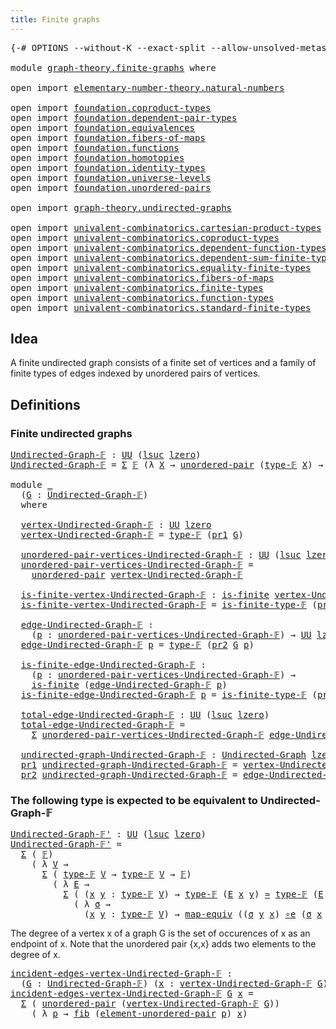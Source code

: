 ```yaml
---
title: Finite graphs
---
```


<pre class="Agda"><a id="39" class="Symbol">{-#</a> <a id="43" class="Keyword">OPTIONS</a> <a id="51" class="Pragma">--without-K</a> <a id="63" class="Pragma">--exact-split</a> <a id="77" class="Pragma">--allow-unsolved-metas</a> <a id="100" class="Symbol">#-}</a>

<a id="105" class="Keyword">module</a> <a id="112" href="graph-theory.finite-graphs.html" class="Module">graph-theory.finite-graphs</a> <a id="139" class="Keyword">where</a>

<a id="146" class="Keyword">open</a> <a id="151" class="Keyword">import</a> <a id="158" href="elementary-number-theory.natural-numbers.html" class="Module">elementary-number-theory.natural-numbers</a>

<a id="200" class="Keyword">open</a> <a id="205" class="Keyword">import</a> <a id="212" href="foundation.coproduct-types.html" class="Module">foundation.coproduct-types</a>
<a id="239" class="Keyword">open</a> <a id="244" class="Keyword">import</a> <a id="251" href="foundation.dependent-pair-types.html" class="Module">foundation.dependent-pair-types</a>
<a id="283" class="Keyword">open</a> <a id="288" class="Keyword">import</a> <a id="295" href="foundation.equivalences.html" class="Module">foundation.equivalences</a>
<a id="319" class="Keyword">open</a> <a id="324" class="Keyword">import</a> <a id="331" href="foundation.fibers-of-maps.html" class="Module">foundation.fibers-of-maps</a>
<a id="357" class="Keyword">open</a> <a id="362" class="Keyword">import</a> <a id="369" href="foundation.functions.html" class="Module">foundation.functions</a>
<a id="390" class="Keyword">open</a> <a id="395" class="Keyword">import</a> <a id="402" href="foundation.homotopies.html" class="Module">foundation.homotopies</a>
<a id="424" class="Keyword">open</a> <a id="429" class="Keyword">import</a> <a id="436" href="foundation.identity-types.html" class="Module">foundation.identity-types</a>
<a id="462" class="Keyword">open</a> <a id="467" class="Keyword">import</a> <a id="474" href="foundation.universe-levels.html" class="Module">foundation.universe-levels</a>
<a id="501" class="Keyword">open</a> <a id="506" class="Keyword">import</a> <a id="513" href="foundation.unordered-pairs.html" class="Module">foundation.unordered-pairs</a>

<a id="541" class="Keyword">open</a> <a id="546" class="Keyword">import</a> <a id="553" href="graph-theory.undirected-graphs.html" class="Module">graph-theory.undirected-graphs</a>

<a id="585" class="Keyword">open</a> <a id="590" class="Keyword">import</a> <a id="597" href="univalent-combinatorics.cartesian-product-types.html" class="Module">univalent-combinatorics.cartesian-product-types</a>
<a id="645" class="Keyword">open</a> <a id="650" class="Keyword">import</a> <a id="657" href="univalent-combinatorics.coproduct-types.html" class="Module">univalent-combinatorics.coproduct-types</a>
<a id="697" class="Keyword">open</a> <a id="702" class="Keyword">import</a> <a id="709" href="univalent-combinatorics.dependent-function-types.html" class="Module">univalent-combinatorics.dependent-function-types</a>
<a id="758" class="Keyword">open</a> <a id="763" class="Keyword">import</a> <a id="770" href="univalent-combinatorics.dependent-sum-finite-types.html" class="Module">univalent-combinatorics.dependent-sum-finite-types</a>
<a id="821" class="Keyword">open</a> <a id="826" class="Keyword">import</a> <a id="833" href="univalent-combinatorics.equality-finite-types.html" class="Module">univalent-combinatorics.equality-finite-types</a>
<a id="879" class="Keyword">open</a> <a id="884" class="Keyword">import</a> <a id="891" href="univalent-combinatorics.fibers-of-maps.html" class="Module">univalent-combinatorics.fibers-of-maps</a>
<a id="930" class="Keyword">open</a> <a id="935" class="Keyword">import</a> <a id="942" href="univalent-combinatorics.finite-types.html" class="Module">univalent-combinatorics.finite-types</a>
<a id="979" class="Keyword">open</a> <a id="984" class="Keyword">import</a> <a id="991" href="univalent-combinatorics.function-types.html" class="Module">univalent-combinatorics.function-types</a>
<a id="1030" class="Keyword">open</a> <a id="1035" class="Keyword">import</a> <a id="1042" href="univalent-combinatorics.standard-finite-types.html" class="Module">univalent-combinatorics.standard-finite-types</a>
</pre>
## Idea

A finite undirected graph consists of a finite set of vertices and a family of finite types of edges indexed by unordered pairs of vertices.

## Definitions

### Finite undirected graphs

<pre class="Agda"><a id="Undirected-Graph-𝔽"></a><a id="1298" href="graph-theory.finite-graphs.html#1298" class="Function">Undirected-Graph-𝔽</a> <a id="1317" class="Symbol">:</a> <a id="1319" href="foundation-core.universe-levels.html#235" class="Primitive">UU</a> <a id="1322" class="Symbol">(</a><a id="1323" href="Agda.Primitive.html#780" class="Primitive">lsuc</a> <a id="1328" href="Agda.Primitive.html#764" class="Primitive">lzero</a><a id="1333" class="Symbol">)</a>
<a id="1335" href="graph-theory.finite-graphs.html#1298" class="Function">Undirected-Graph-𝔽</a> <a id="1354" class="Symbol">=</a> <a id="1356" href="foundation-core.dependent-pair-types.html#515" class="Record">Σ</a> <a id="1358" href="univalent-combinatorics.finite-types.html#4743" class="Function">𝔽</a> <a id="1360" class="Symbol">(λ</a> <a id="1363" href="graph-theory.finite-graphs.html#1363" class="Bound">X</a> <a id="1365" class="Symbol">→</a> <a id="1367" href="foundation.unordered-pairs.html#2395" class="Function">unordered-pair</a> <a id="1382" class="Symbol">(</a><a id="1383" href="univalent-combinatorics.finite-types.html#4782" class="Function">type-𝔽</a> <a id="1390" href="graph-theory.finite-graphs.html#1363" class="Bound">X</a><a id="1391" class="Symbol">)</a> <a id="1393" class="Symbol">→</a> <a id="1395" href="univalent-combinatorics.finite-types.html#4743" class="Function">𝔽</a><a id="1396" class="Symbol">)</a>

<a id="1399" class="Keyword">module</a> <a id="1406" href="graph-theory.finite-graphs.html#1406" class="Module">_</a>
  <a id="1410" class="Symbol">(</a><a id="1411" href="graph-theory.finite-graphs.html#1411" class="Bound">G</a> <a id="1413" class="Symbol">:</a> <a id="1415" href="graph-theory.finite-graphs.html#1298" class="Function">Undirected-Graph-𝔽</a><a id="1433" class="Symbol">)</a>
  <a id="1437" class="Keyword">where</a>

  <a id="1446" href="graph-theory.finite-graphs.html#1446" class="Function">vertex-Undirected-Graph-𝔽</a> <a id="1472" class="Symbol">:</a> <a id="1474" href="foundation-core.universe-levels.html#235" class="Primitive">UU</a> <a id="1477" href="Agda.Primitive.html#764" class="Primitive">lzero</a>
  <a id="1485" href="graph-theory.finite-graphs.html#1446" class="Function">vertex-Undirected-Graph-𝔽</a> <a id="1511" class="Symbol">=</a> <a id="1513" href="univalent-combinatorics.finite-types.html#4782" class="Function">type-𝔽</a> <a id="1520" class="Symbol">(</a><a id="1521" href="foundation-core.dependent-pair-types.html#605" class="Field">pr1</a> <a id="1525" href="graph-theory.finite-graphs.html#1411" class="Bound">G</a><a id="1526" class="Symbol">)</a>

  <a id="1531" href="graph-theory.finite-graphs.html#1531" class="Function">unordered-pair-vertices-Undirected-Graph-𝔽</a> <a id="1574" class="Symbol">:</a> <a id="1576" href="foundation-core.universe-levels.html#235" class="Primitive">UU</a> <a id="1579" class="Symbol">(</a><a id="1580" href="Agda.Primitive.html#780" class="Primitive">lsuc</a> <a id="1585" href="Agda.Primitive.html#764" class="Primitive">lzero</a><a id="1590" class="Symbol">)</a>
  <a id="1594" href="graph-theory.finite-graphs.html#1531" class="Function">unordered-pair-vertices-Undirected-Graph-𝔽</a> <a id="1637" class="Symbol">=</a>
    <a id="1643" href="foundation.unordered-pairs.html#2395" class="Function">unordered-pair</a> <a id="1658" href="graph-theory.finite-graphs.html#1446" class="Function">vertex-Undirected-Graph-𝔽</a>

  <a id="1687" href="graph-theory.finite-graphs.html#1687" class="Function">is-finite-vertex-Undirected-Graph-𝔽</a> <a id="1723" class="Symbol">:</a> <a id="1725" href="univalent-combinatorics.finite-types.html#4004" class="Function">is-finite</a> <a id="1735" href="graph-theory.finite-graphs.html#1446" class="Function">vertex-Undirected-Graph-𝔽</a>
  <a id="1763" href="graph-theory.finite-graphs.html#1687" class="Function">is-finite-vertex-Undirected-Graph-𝔽</a> <a id="1799" class="Symbol">=</a> <a id="1801" href="univalent-combinatorics.finite-types.html#4827" class="Function">is-finite-type-𝔽</a> <a id="1818" class="Symbol">(</a><a id="1819" href="foundation-core.dependent-pair-types.html#605" class="Field">pr1</a> <a id="1823" href="graph-theory.finite-graphs.html#1411" class="Bound">G</a><a id="1824" class="Symbol">)</a>

  <a id="1829" href="graph-theory.finite-graphs.html#1829" class="Function">edge-Undirected-Graph-𝔽</a> <a id="1853" class="Symbol">:</a>
    <a id="1859" class="Symbol">(</a><a id="1860" href="graph-theory.finite-graphs.html#1860" class="Bound">p</a> <a id="1862" class="Symbol">:</a> <a id="1864" href="graph-theory.finite-graphs.html#1531" class="Function">unordered-pair-vertices-Undirected-Graph-𝔽</a><a id="1906" class="Symbol">)</a> <a id="1908" class="Symbol">→</a> <a id="1910" href="foundation-core.universe-levels.html#235" class="Primitive">UU</a> <a id="1913" href="Agda.Primitive.html#764" class="Primitive">lzero</a>
  <a id="1921" href="graph-theory.finite-graphs.html#1829" class="Function">edge-Undirected-Graph-𝔽</a> <a id="1945" href="graph-theory.finite-graphs.html#1945" class="Bound">p</a> <a id="1947" class="Symbol">=</a> <a id="1949" href="univalent-combinatorics.finite-types.html#4782" class="Function">type-𝔽</a> <a id="1956" class="Symbol">(</a><a id="1957" href="foundation-core.dependent-pair-types.html#617" class="Field">pr2</a> <a id="1961" href="graph-theory.finite-graphs.html#1411" class="Bound">G</a> <a id="1963" href="graph-theory.finite-graphs.html#1945" class="Bound">p</a><a id="1964" class="Symbol">)</a>

  <a id="1969" href="graph-theory.finite-graphs.html#1969" class="Function">is-finite-edge-Undirected-Graph-𝔽</a> <a id="2003" class="Symbol">:</a>
    <a id="2009" class="Symbol">(</a><a id="2010" href="graph-theory.finite-graphs.html#2010" class="Bound">p</a> <a id="2012" class="Symbol">:</a> <a id="2014" href="graph-theory.finite-graphs.html#1531" class="Function">unordered-pair-vertices-Undirected-Graph-𝔽</a><a id="2056" class="Symbol">)</a> <a id="2058" class="Symbol">→</a>
    <a id="2064" href="univalent-combinatorics.finite-types.html#4004" class="Function">is-finite</a> <a id="2074" class="Symbol">(</a><a id="2075" href="graph-theory.finite-graphs.html#1829" class="Function">edge-Undirected-Graph-𝔽</a> <a id="2099" href="graph-theory.finite-graphs.html#2010" class="Bound">p</a><a id="2100" class="Symbol">)</a>
  <a id="2104" href="graph-theory.finite-graphs.html#1969" class="Function">is-finite-edge-Undirected-Graph-𝔽</a> <a id="2138" href="graph-theory.finite-graphs.html#2138" class="Bound">p</a> <a id="2140" class="Symbol">=</a> <a id="2142" href="univalent-combinatorics.finite-types.html#4827" class="Function">is-finite-type-𝔽</a> <a id="2159" class="Symbol">(</a><a id="2160" href="foundation-core.dependent-pair-types.html#617" class="Field">pr2</a> <a id="2164" href="graph-theory.finite-graphs.html#1411" class="Bound">G</a> <a id="2166" href="graph-theory.finite-graphs.html#2138" class="Bound">p</a><a id="2167" class="Symbol">)</a>

  <a id="2172" href="graph-theory.finite-graphs.html#2172" class="Function">total-edge-Undirected-Graph-𝔽</a> <a id="2202" class="Symbol">:</a> <a id="2204" href="foundation-core.universe-levels.html#235" class="Primitive">UU</a> <a id="2207" class="Symbol">(</a><a id="2208" href="Agda.Primitive.html#780" class="Primitive">lsuc</a> <a id="2213" href="Agda.Primitive.html#764" class="Primitive">lzero</a><a id="2218" class="Symbol">)</a>
  <a id="2222" href="graph-theory.finite-graphs.html#2172" class="Function">total-edge-Undirected-Graph-𝔽</a> <a id="2252" class="Symbol">=</a>
    <a id="2258" href="foundation-core.dependent-pair-types.html#515" class="Record">Σ</a> <a id="2260" href="graph-theory.finite-graphs.html#1531" class="Function">unordered-pair-vertices-Undirected-Graph-𝔽</a> <a id="2303" href="graph-theory.finite-graphs.html#1829" class="Function">edge-Undirected-Graph-𝔽</a>

  <a id="2330" href="graph-theory.finite-graphs.html#2330" class="Function">undirected-graph-Undirected-Graph-𝔽</a> <a id="2366" class="Symbol">:</a> <a id="2368" href="graph-theory.undirected-graphs.html#785" class="Function">Undirected-Graph</a> <a id="2385" href="Agda.Primitive.html#764" class="Primitive">lzero</a> <a id="2391" href="Agda.Primitive.html#764" class="Primitive">lzero</a>
  <a id="2399" href="foundation-core.dependent-pair-types.html#605" class="Field">pr1</a> <a id="2403" href="graph-theory.finite-graphs.html#2330" class="Function">undirected-graph-Undirected-Graph-𝔽</a> <a id="2439" class="Symbol">=</a> <a id="2441" href="graph-theory.finite-graphs.html#1446" class="Function">vertex-Undirected-Graph-𝔽</a>
  <a id="2469" href="foundation-core.dependent-pair-types.html#617" class="Field">pr2</a> <a id="2473" href="graph-theory.finite-graphs.html#2330" class="Function">undirected-graph-Undirected-Graph-𝔽</a> <a id="2509" class="Symbol">=</a> <a id="2511" href="graph-theory.finite-graphs.html#1829" class="Function">edge-Undirected-Graph-𝔽</a>
</pre>

### The following type is expected to be equivalent to Undirected-Graph-𝔽

<pre class="Agda"><a id="Undirected-Graph-𝔽&#39;"></a><a id="2624" href="graph-theory.finite-graphs.html#2624" class="Function">Undirected-Graph-𝔽&#39;</a> <a id="2644" class="Symbol">:</a> <a id="2646" href="foundation-core.universe-levels.html#235" class="Primitive">UU</a> <a id="2649" class="Symbol">(</a><a id="2650" href="Agda.Primitive.html#780" class="Primitive">lsuc</a> <a id="2655" href="Agda.Primitive.html#764" class="Primitive">lzero</a><a id="2660" class="Symbol">)</a>
<a id="2662" href="graph-theory.finite-graphs.html#2624" class="Function">Undirected-Graph-𝔽&#39;</a> <a id="2682" class="Symbol">=</a>
  <a id="2686" href="foundation-core.dependent-pair-types.html#515" class="Record">Σ</a> <a id="2688" class="Symbol">(</a> <a id="2690" href="univalent-combinatorics.finite-types.html#4743" class="Function">𝔽</a><a id="2691" class="Symbol">)</a>
    <a id="2697" class="Symbol">(</a> <a id="2699" class="Symbol">λ</a> <a id="2701" href="graph-theory.finite-graphs.html#2701" class="Bound">V</a> <a id="2703" class="Symbol">→</a>
      <a id="2711" href="foundation-core.dependent-pair-types.html#515" class="Record">Σ</a> <a id="2713" class="Symbol">(</a> <a id="2715" href="univalent-combinatorics.finite-types.html#4782" class="Function">type-𝔽</a> <a id="2722" href="graph-theory.finite-graphs.html#2701" class="Bound">V</a> <a id="2724" class="Symbol">→</a> <a id="2726" href="univalent-combinatorics.finite-types.html#4782" class="Function">type-𝔽</a> <a id="2733" href="graph-theory.finite-graphs.html#2701" class="Bound">V</a> <a id="2735" class="Symbol">→</a> <a id="2737" href="univalent-combinatorics.finite-types.html#4743" class="Function">𝔽</a><a id="2738" class="Symbol">)</a>
        <a id="2748" class="Symbol">(</a> <a id="2750" class="Symbol">λ</a> <a id="2752" href="graph-theory.finite-graphs.html#2752" class="Bound">E</a> <a id="2754" class="Symbol">→</a>
          <a id="2766" href="foundation-core.dependent-pair-types.html#515" class="Record">Σ</a> <a id="2768" class="Symbol">(</a> <a id="2770" class="Symbol">(</a><a id="2771" href="graph-theory.finite-graphs.html#2771" class="Bound">x</a> <a id="2773" href="graph-theory.finite-graphs.html#2773" class="Bound">y</a> <a id="2775" class="Symbol">:</a> <a id="2777" href="univalent-combinatorics.finite-types.html#4782" class="Function">type-𝔽</a> <a id="2784" href="graph-theory.finite-graphs.html#2701" class="Bound">V</a><a id="2785" class="Symbol">)</a> <a id="2787" class="Symbol">→</a> <a id="2789" href="univalent-combinatorics.finite-types.html#4782" class="Function">type-𝔽</a> <a id="2796" class="Symbol">(</a><a id="2797" href="graph-theory.finite-graphs.html#2752" class="Bound">E</a> <a id="2799" href="graph-theory.finite-graphs.html#2771" class="Bound">x</a> <a id="2801" href="graph-theory.finite-graphs.html#2773" class="Bound">y</a><a id="2802" class="Symbol">)</a> <a id="2804" href="foundation-core.equivalences.html#1621" class="Function Operator">≃</a> <a id="2806" href="univalent-combinatorics.finite-types.html#4782" class="Function">type-𝔽</a> <a id="2813" class="Symbol">(</a><a id="2814" href="graph-theory.finite-graphs.html#2752" class="Bound">E</a> <a id="2816" href="graph-theory.finite-graphs.html#2773" class="Bound">y</a> <a id="2818" href="graph-theory.finite-graphs.html#2771" class="Bound">x</a><a id="2819" class="Symbol">))</a>
            <a id="2834" class="Symbol">(</a> <a id="2836" class="Symbol">λ</a> <a id="2838" href="graph-theory.finite-graphs.html#2838" class="Bound">σ</a> <a id="2840" class="Symbol">→</a>
              <a id="2856" class="Symbol">(</a><a id="2857" href="graph-theory.finite-graphs.html#2857" class="Bound">x</a> <a id="2859" href="graph-theory.finite-graphs.html#2859" class="Bound">y</a> <a id="2861" class="Symbol">:</a> <a id="2863" href="univalent-combinatorics.finite-types.html#4782" class="Function">type-𝔽</a> <a id="2870" href="graph-theory.finite-graphs.html#2701" class="Bound">V</a><a id="2871" class="Symbol">)</a> <a id="2873" class="Symbol">→</a> <a id="2875" href="foundation-core.equivalences.html#1821" class="Function">map-equiv</a> <a id="2885" class="Symbol">((</a><a id="2887" href="graph-theory.finite-graphs.html#2838" class="Bound">σ</a> <a id="2889" href="graph-theory.finite-graphs.html#2859" class="Bound">y</a> <a id="2891" href="graph-theory.finite-graphs.html#2857" class="Bound">x</a><a id="2892" class="Symbol">)</a> <a id="2894" href="foundation-core.equivalences.html#7869" class="Function Operator">∘e</a> <a id="2897" class="Symbol">(</a><a id="2898" href="graph-theory.finite-graphs.html#2838" class="Bound">σ</a> <a id="2900" href="graph-theory.finite-graphs.html#2857" class="Bound">x</a> <a id="2902" href="graph-theory.finite-graphs.html#2859" class="Bound">y</a><a id="2903" class="Symbol">))</a> <a id="2906" href="foundation-core.homotopies.html#627" class="Function Operator">~</a> <a id="2908" href="foundation-core.functions.html#322" class="Function">id</a><a id="2910" class="Symbol">)))</a>
</pre>
The degree of a vertex x of a graph G is the set of occurences of x as an endpoint of x. Note that the unordered pair {x,x} adds two elements to the degree of x.

<pre class="Agda"><a id="incident-edges-vertex-Undirected-Graph-𝔽"></a><a id="3090" href="graph-theory.finite-graphs.html#3090" class="Function">incident-edges-vertex-Undirected-Graph-𝔽</a> <a id="3131" class="Symbol">:</a>
  <a id="3135" class="Symbol">(</a><a id="3136" href="graph-theory.finite-graphs.html#3136" class="Bound">G</a> <a id="3138" class="Symbol">:</a> <a id="3140" href="graph-theory.finite-graphs.html#1298" class="Function">Undirected-Graph-𝔽</a><a id="3158" class="Symbol">)</a> <a id="3160" class="Symbol">(</a><a id="3161" href="graph-theory.finite-graphs.html#3161" class="Bound">x</a> <a id="3163" class="Symbol">:</a> <a id="3165" href="graph-theory.finite-graphs.html#1446" class="Function">vertex-Undirected-Graph-𝔽</a> <a id="3191" href="graph-theory.finite-graphs.html#3136" class="Bound">G</a><a id="3192" class="Symbol">)</a> <a id="3194" class="Symbol">→</a> <a id="3196" href="foundation-core.universe-levels.html#235" class="Primitive">UU</a> <a id="3199" class="Symbol">(</a><a id="3200" href="Agda.Primitive.html#780" class="Primitive">lsuc</a> <a id="3205" href="Agda.Primitive.html#764" class="Primitive">lzero</a><a id="3210" class="Symbol">)</a>
<a id="3212" href="graph-theory.finite-graphs.html#3090" class="Function">incident-edges-vertex-Undirected-Graph-𝔽</a> <a id="3253" href="graph-theory.finite-graphs.html#3253" class="Bound">G</a> <a id="3255" href="graph-theory.finite-graphs.html#3255" class="Bound">x</a> <a id="3257" class="Symbol">=</a>
  <a id="3261" href="foundation-core.dependent-pair-types.html#515" class="Record">Σ</a> <a id="3263" class="Symbol">(</a> <a id="3265" href="foundation.unordered-pairs.html#2395" class="Function">unordered-pair</a> <a id="3280" class="Symbol">(</a><a id="3281" href="graph-theory.finite-graphs.html#1446" class="Function">vertex-Undirected-Graph-𝔽</a> <a id="3307" href="graph-theory.finite-graphs.html#3253" class="Bound">G</a><a id="3308" class="Symbol">))</a>
    <a id="3315" class="Symbol">(</a> <a id="3317" class="Symbol">λ</a> <a id="3319" href="graph-theory.finite-graphs.html#3319" class="Bound">p</a> <a id="3321" class="Symbol">→</a> <a id="3323" href="foundation-core.fibers-of-maps.html#942" class="Function">fib</a> <a id="3327" class="Symbol">(</a><a id="3328" href="foundation.unordered-pairs.html#3496" class="Function">element-unordered-pair</a> <a id="3351" href="graph-theory.finite-graphs.html#3319" class="Bound">p</a><a id="3352" class="Symbol">)</a> <a id="3354" href="graph-theory.finite-graphs.html#3255" class="Bound">x</a><a id="3355" class="Symbol">)</a>
</pre>